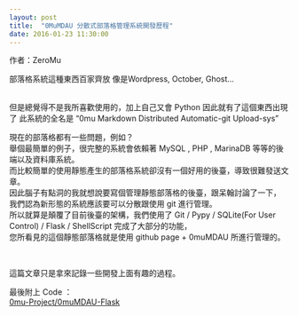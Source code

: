 ```yaml
---
layout: post
title:  "0MuMDAU 分散式部落格管理系統開發歷程" 
date: 2016-01-23 11:30:00
---
```

作者：ZeroMu

部落格系統這種東西百家齊放 像是Wordpress, October, Ghost... 

<br />
但是總覺得不是我所喜歡使用的，加上自己又會 Python 因此就有了這個東西出現了
此系統的全名是 “0mu Markdown Distributed Automatic-git Upload-sys”
<br />

現在的部落格都有一些問題，例如？   
舉個最簡單的例子，很完整的系統會依賴著 MySQL , PHP , MarinaDB 等等的後端以及資料庫系統。    
而比較簡單的使用靜態產生的部落格系統卻沒有一個好用的後臺，導致很難發送文章。   
因此腦子有點洞的我就想說要寫個管理靜態部落格的後臺，跟呆翰討論了一下，   
我們認為新形態的系統應該要可以分散跟使用 git 進行管理。   
所以就算是顛覆了目前後臺的架構，我們使用了 Git / Pypy / SQLite(For User Control) / Flask / ShellScript 完成了大部分的功能，   
您所看見的這個靜態部落格就是使用 github page + 0muMDAU 所進行管理的。   

<br />

這篇文章只是拿來記錄一些開發上面有趣的過程。

最後附上 Code ：
<br />
<a class="embedly-card" href="https://github.com/0mu-Project/0muMDAU-Flask">0mu-Project/0muMDAU-Flask</a>
<script async src="//cdn.embedly.com/widgets/platform.js" charset="UTF-8"></script>






